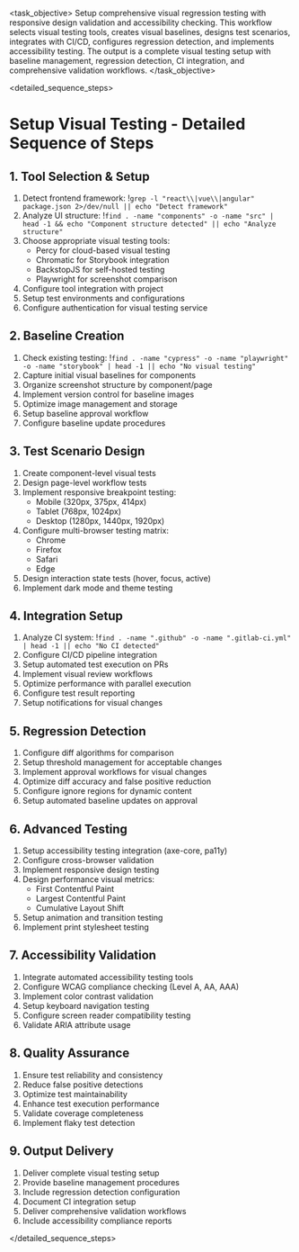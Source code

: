 <task name="Setup Visual Testing">

<task_objective>
Setup comprehensive visual regression testing with responsive design validation and accessibility checking. This workflow selects visual testing tools, creates visual baselines, designs test scenarios, integrates with CI/CD, configures regression detection, and implements accessibility testing. The output is a complete visual testing setup with baseline management, regression detection, CI integration, and comprehensive validation workflows.
</task_objective>

<detailed_sequence_steps>
# Setup Visual Testing - Detailed Sequence of Steps

## 1. Tool Selection & Setup

1. Detect frontend framework: !`grep -l "react\\|vue\\|angular" package.json 2>/dev/null || echo "Detect framework"`
2. Analyze UI structure: !`find . -name "components" -o -name "src" | head -1 && echo "Component structure detected" || echo "Analyze structure"`
3. Choose appropriate visual testing tools:
   - Percy for cloud-based visual testing
   - Chromatic for Storybook integration
   - BackstopJS for self-hosted testing
   - Playwright for screenshot comparison
4. Configure tool integration with project
5. Setup test environments and configurations
6. Configure authentication for visual testing service

## 2. Baseline Creation

1. Check existing testing: !`find . -name "cypress" -o -name "playwright" -o -name "storybook" | head -1 || echo "No visual testing"`
2. Capture initial visual baselines for components
3. Organize screenshot structure by component/page
4. Implement version control for baseline images
5. Optimize image management and storage
6. Setup baseline approval workflow
7. Configure baseline update procedures

## 3. Test Scenario Design

1. Create component-level visual tests
2. Design page-level workflow tests
3. Implement responsive breakpoint testing:
   - Mobile (320px, 375px, 414px)
   - Tablet (768px, 1024px)
   - Desktop (1280px, 1440px, 1920px)
4. Configure multi-browser testing matrix:
   - Chrome
   - Firefox
   - Safari
   - Edge
5. Design interaction state tests (hover, focus, active)
6. Implement dark mode and theme testing

## 4. Integration Setup

1. Analyze CI system: !`find . -name ".github" -o -name ".gitlab-ci.yml" | head -1 || echo "No CI detected"`
2. Configure CI/CD pipeline integration
3. Setup automated test execution on PRs
4. Implement visual review workflows
5. Optimize performance with parallel execution
6. Configure test result reporting
7. Setup notifications for visual changes

## 5. Regression Detection

1. Configure diff algorithms for comparison
2. Setup threshold management for acceptable changes
3. Implement approval workflows for visual changes
4. Optimize diff accuracy and false positive reduction
5. Configure ignore regions for dynamic content
6. Setup automated baseline updates on approval

## 6. Advanced Testing

1. Setup accessibility testing integration (axe-core, pa11y)
2. Configure cross-browser validation
3. Implement responsive design testing
4. Design performance visual metrics:
   - First Contentful Paint
   - Largest Contentful Paint
   - Cumulative Layout Shift
5. Setup animation and transition testing
6. Implement print stylesheet testing

## 7. Accessibility Validation

1. Integrate automated accessibility testing tools
2. Configure WCAG compliance checking (Level A, AA, AAA)
3. Implement color contrast validation
4. Setup keyboard navigation testing
5. Configure screen reader compatibility testing
6. Validate ARIA attribute usage

## 8. Quality Assurance

1. Ensure test reliability and consistency
2. Reduce false positive detections
3. Optimize test maintainability
4. Enhance test execution performance
5. Validate coverage completeness
6. Implement flaky test detection

## 9. Output Delivery

1. Deliver complete visual testing setup
2. Provide baseline management procedures
3. Include regression detection configuration
4. Document CI integration setup
5. Deliver comprehensive validation workflows
6. Include accessibility compliance reports

</detailed_sequence_steps>

</task>
